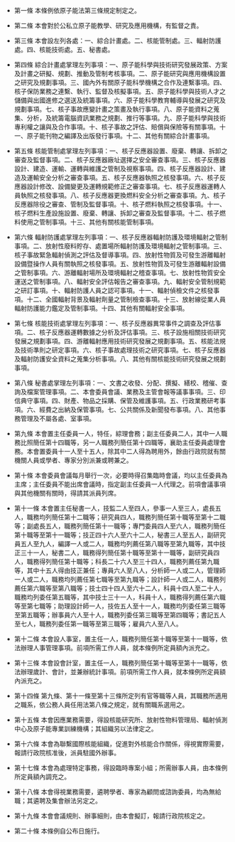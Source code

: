 * 第一條 本條例依原子能法第三條規定制定之。

* 第二條 本會對於公私立原子能教學、研究及應用機構，有監督之責。

* 第三條 本會設左列各處：一、綜合計畫處。二、核能管制處。三、輻射防護處。四、核能技術處。五、秘書處。

* 第四條 綜合計畫處掌理左列事項：一、原子能科學與技術研究發展政策、方案及計畫之研擬、規劃、推動及管制考核事項。二、原子能研究與應用機構設置之研究及規劃事項。三、國內外有關原子能科學機構之合作及連繫事項。四、核子保防業務之連繫、執行、監督及核擬事項。五、原子能科學與技術人才之儲備與出國進修之選送及統籌事項。六、原子能科學教育輔導與發展之研究及規劃事項。七、核子事故應變計畫之策畫及執行事項。八、原子能資料之蒐集、分析，及統籌電腦資訊業務之規劃、推行等事項。九、原子能科學與技術專利權之讓與及合作事項。十、核子事故之評估、賠償與保險等有關事項。十一、原子能刊物之編譯及出版發行事項。十二、其他有關綜合計畫事項。

* 第五條 核能管制處掌理左列事項：一、核子反應器設置、廢棄、轉讓、拆卸之審查及監督事項。二、核子反應器廠址選擇之安全審查事項。三、核子反應器設計、建造、運輸、運轉與維護之管制及視察事項。四、核子反應器設計、建造及運輸安全分析之審查事項。五、核子反應器執照之核發事項。六、核子反應器設計修改、設備變更及運轉規範修正之審查事項。七、核子反應器運轉人員執照之核發事項。八、核子反應器更換燃料安全分析之審查事項。九、核子反應器除役之審查、管制及監督事項。十、核子燃料執照之核發事項。十一、核子燃料生產設施設置、廢棄、轉讓、拆卸之審查及監督事項。十二、核子燃料使用之管制事項。十三、其他有關核能管制事項。

* 第六條 輻射防護處掌理左列事項：一、核子反應器輻射防護及環境輻射之管制事項。二、放射性廢料貯存、處置場所輻射防護及環境輻射之管制事項。三、核子事故緊急輻射偵測之評估及督導事項。四、放射性物質及可發生游離輻射設備暨操作人員有關執照之核發事項。五、放射性物質及可發生游離輻射設備之管制事項。六、游離輻射場所及環境輻射之稽查事項。七、放射性物質安全運送之管制事項。八、輻射安全評估報告之審查事項。九、輻射安全管制規範之研訂事項。十、輻射防護人員之認可事項。十一、輻射偵檢文件之核發事項。十二、全國輻射背景及輻射劑量之管制檢查事項。十三、放射線從業人員輻射防護能力鑑定及管制事項。十四、其他有關輻射安全事項。

* 第七條 核能技術處掌理左列事項：一、核子反應器異常事件之調查及評估事項。二、核子反應器運轉數據之分析及評估事項。三、核子設施相關技術研究發展之規劃事項。四、游離輻射應用技術研究發展之規劃事項。五、核能法規及技術準則之研定事項。六、核子事故處理技術之研究事項。七、核子反應器及輻射防護安全資料之蒐集分析事項。八、其他有關核能技術研究發展之規劃事項。

* 第八條 秘書處掌理左列事項：一、文書之收發、分配、撰擬、繕校、稽催、查詢及檔案管理事項。二、本會委員會議、業務及主管會報等議事事項。三、印信典守事項。四、財產、物品之採購、保管及維護事項。五、行政業務研考事項。六、經費之出納及保管事項。七、公共關係及新聞發布事項。八、其他事務管理及不屬各處、室事項。

* 第九條 本會置主任委員一人，特任，綜理會務；副主任委員二人，其中一人職務比照簡任第十四職等，另一人職務列簡任第十四職等，襄助主任委員處理會務。本會置委員十一人至十五人，除其中二人得為聘用外，餘由行政院就有關機關人員或學者、專家分別派兼或聘兼之。

* 第十條 本會委員會議每月舉行一次，必要時得召集臨時會議，均以主任委員為主席；主任委員不能出席會議時，指定副主任委員一人代理之。前項會議事項與其他機關有關時，得請其派員列席。

* 第十一條 本會置主任秘書一人，技監二人至四人，參事一人至三人，處長五人，職務均列簡任第十二職等；研究員四人，職務列簡任第十職等至第十二職等；副處長五人，職務列簡任第十一職等；專門委員四人至六人，職務列簡任第十職等至第十一職等；技正四十六人至六十二人，秘書三人至五人，副研究員五人至九人，編譯一人或二人，職務均列薦任第八職等至第九職等，其中技正三十一人，秘書二人，職務得列簡任第十職等至第十一職等，副研究員四人，職務得列簡任第十職等；科長二十六人至三十四人，職務列薦任第九職等，其中十五人得由技正兼任；專員六人至八人，分析師一人或二人，管理師一人或二人，職務均列薦任第七職等至第九職等；設計師一人或二人，職務列薦任第六職等至第八職等；技士四十四人至六十二人，科員十四人至二十人，職務均列委任第五職等，其中技士三十一人，科員十人，職務得列薦任第六職等至第七職等；助理設計師一人，技佐五人至十一人，職務均列委任第三職等至第五職等；辦事員六人至十人，職務列委任第三職等至第四職等；書記五人至七人，職務列委任第一職等至第三職等；雇員六人至八人。

* 第十二條 本會設人事室，置主任一人，職務列簡任第十職等至第十一職等，依法辦理人事管理事項。前項所需工作人員，就本條例所定員額內派充之。

* 第十三條 本會設會計室，置主任一人，職務列簡任第十職等至第十一職等，依法辦理歲計、會計，並兼辦統計事項。前項所需工作人員，就本條例所定員額內派充之。

* 第十四條 第九條、第十一條至第十三條所定列有官等職等人員，其職務所適用之職系，依公務人員任用法第八條之規定，就有關職系選用之。

* 第十五條 本會因應業務需要，得設核能研究所、放射性物料管理局、輻射偵測中心及原子能專業訓練機構；其組織另以法律定之。

* 第十六條 本會為聯繫國際核能組織，促進對外核能合作關係，得視實際需要，報請行政院核准後，派員駐國外辦事。

* 第十七條 本會為處理特定事務，得設臨時專案小組；所需辦事人員，由本條例所定員額內調充之。

* 第十八條 本會得視業務需要，遴聘學者、專家為顧問或諮詢委員，均為無給職；其遴聘及集會辦法另定之。

* 第十九條 本會會議規則、辦事細則，由本會擬訂，報請行政院核定之。

* 第二十條 本條例自公布日施行。

